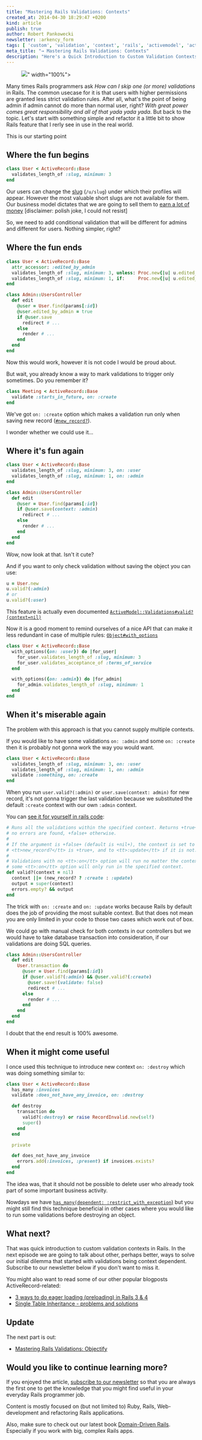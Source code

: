 ```yaml
---
title: "Mastering Rails Validations: Contexts"
created_at: 2014-04-30 18:29:47 +0200
kind: article
publish: true
author: Robert Pankowecki
newsletter: :arkency_form
tags: [ 'custom', 'validation', 'context', 'rails', 'activemodel', 'activerecord' ]
meta_title: "→ Mastering Rails Validations: Contexts"
description: "Here's a Quick Introduction to Custom Validation Contexts in Rails. #LEARN MORE about it on Arkency Blog !!!"
---
```


<p>
  <figure>
    <img src="<%= src_fit("custom-validation-contexts/context_validation.jpg") %>" width="100%">
  </figure>
</p>

Many times Rails programmers ask _How can I skip one (or more) validations_ in Rails.
The common usecase for it is that users with higher permissions are granted less strict
validation rules. After all, what's the point of being admin if admin cannot do more
than normal user, right? _With great power comes great responsibility and all of that
yada yada yada_. But back to the topic. Let's start with something simple and
refactor it a little bit to show Rails feature that I rerly see in use in the
real world.

<!-- more -->

This is our starting point

## Where the fun begins

```ruby
class User < ActiveRecord::Base
  validates_length_of :slug, minimum: 3
end
```

Our users can change the [slug](http://en.wikipedia.org/wiki/Slug_\(web_publishing\)#Slug)
(`/u/slug`) under which their profiles will appear. However the most valuable
short slugs are not available for them. Our business model dictates that we are going to
sell them to [earn a lot of money](https://www.youtube.com/watch?v=N-mjc25R0Nc)
[disclaimer: polish joke, I could not resist]

So, we need to add conditional validation that will be different for admins and
different for users. Nothing simpler, right?

## Where the fun ends

```ruby
class User < ActiveRecord::Base
  attr_accessor: :edited_by_admin
  validates_length_of :slug, minimum: 3, unless: Proc.new{|u| u.edited_by_admin? }
  validates_length_of :slug, minimum: 1, if:     Proc.new{|u| u.edited_by_admin? }
end
```

```ruby
class Admin::UsersController
  def edit
    @user = User.find(params[:id])
    @user.edited_by_admin = true
    if @user.save
      redirect # ...
    else
      render # ...
    end
  end
end
```

Now this would work, however it is not code I would be proud about.

But wait, you already know a way to mark validations to trigger only sometimes.
Do you remember it?

```ruby
class Meeting < ActiveRecord::Base
  validate :starts_in_future, on: :create
end
```

We've got `on: :create` option which makes a validation run only when saving new
record ([`#new_record?`](http://api.rubyonrails.org/classes/ActiveRecord/Persistence.html#method-i-new_record-3F)).

I wonder whether we could use it...

## Where it's fun again

```ruby
class User < ActiveRecord::Base
  validates_length_of :slug, minimum: 3, on: :user
  validates_length_of :slug, minimum: 1, on: :admin
end
```

```ruby
class Admin::UsersController
  def edit
    @user = User.find(params[:id])
    if @user.save(context: :admin)
      redirect # ...
    else
      render # ...
    end
  end
end
```

Wow, now look at that. Isn't it cute?

And if you want to only check validation without saving the object you can use:

```ruby
u = User.new
u.valid?(:admin)
# or
u.valid?(:user)
```

This feature is actually even documented [`ActiveModel::Validations#valid?(context=nil)`](http://api.rubyonrails.org/classes/ActiveModel/Validations.html#method-i-valid-3F)

Now it is a good moment to remind ourselves of a nice API that can make it less
redundant in case of multiple rules: [`Object#with_options`](http://api.rubyonrails.org/classes/Object.html#method-i-with_options)

```ruby
class User < ActiveRecord::Base
  with_options({on: :user}) do |for_user|
    for_user.validates_length_of :slug, minimum: 3
    for_user.validates_acceptance_of :terms_of_service
  end

  with_options({on: :admin}) do |for_admin|
    for_admin.validates_length_of :slug, minimum: 1
  end
end
```

## When it's miserable again

The problem with this approach is that you cannot supply multiple contexts.

If you would like to have some validations `on: :admin` and some `on: :create`
then it is probably not gonna work the way you would want.

```ruby
class User < ActiveRecord::Base
  validates_length_of :slug, minimum: 3, on: :user
  validates_length_of :slug, minimum: 1, on: :admin
  validate :something, on: :create
end
```

When you run `user.valid?(:admin)` or `user.save(context: admin)` for new record,
it's not gonna trigger the last validation because we substituted the default
`:create` context with our own `:admin` context.

You can [see it for yourself in rails code](https://github.com/rails/rails/blob/98b56eda5d7ebc595b6768d53ee12ad6296b4066/activerecord/lib/active_record/validations.rb#L68):

```ruby
# Runs all the validations within the specified context. Returns +true+ if
# no errors are found, +false+ otherwise.
#
# If the argument is +false+ (default is +nil+), the context is set to <tt>:create</tt> if
# <tt>new_record?</tt> is +true+, and to <tt>:update</tt> if it is not.
#
# Validations with no <tt>:on</tt> option will run no matter the context. Validations with
# some <tt>:on</tt> option will only run in the specified context.
def valid?(context = nil)
  context ||= (new_record? ? :create : :update)
  output = super(context)
  errors.empty? && output
end
```

The trick with `on: :create` and `on: :update` works because Rails by default
does the job of providing the most suitable context. But that does not mean
you are only limited in your code to those two cases which work out of box.

We could go with manual check for both contexts in our controllers but we would
have to take database transaction into consideration, if our validations are
doing SQL queries.

```ruby
class Admin::UsersController
  def edit
    User.transaction do
      @user = User.find(params[:id])
      if @user.valid?(:admin) && @user.valid?(:create)
        @user.save!(validate: false)
        redirect # ...
      else
        render # ...
      end
    end
  end
end
```

I doubt that the end result is 100% awesome.

## When it might come useful

I once used this technique to introduce new context `on: :destroy` which
was doing something similar to:

```ruby
class User < ActiveRecord::Base
  has_many :invoices
  validate :does_not_have_any_invoice, on: :destroy

  def destroy
    transaction do
      valid?(:destroy) or raise RecordInvalid.new(self)
      super()
    end
  end

  private

  def does_not_have_any_invoice
    errors.add(:invoices, :present) if invoices.exists?
  end
end
```

The idea was, that it should not be possible to delete user who already took
part of some important business activity.

Nowdays we have [`has_many(dependent: :restrict_with_exception`)](http://api.rubyonrails.org/classes/ActiveRecord/Associations/ClassMethods.html#method-i-has_many)
but you might still find this technique beneficial in other cases where you would
like to run some validations before destroying an object.

## What next?

That was quick introduction to custom validation contexts in Rails. In the
next episode we are going to talk about other, perhaps better, ways to solve our initial
dilemma that started with validations being context dependent.
Subscribe to our newsletter below if you don't want to miss it.

You might also want to read some of our other popular blogposts ActiveRecord-related:

* [3 ways to do eager loading (preloading) in Rails 3 & 4](/2013/12/rails4-preloading/)
* [Single Table Inheritance - problems and solutions](/2013/07/sti/)

## Update

The next part is out:

* [Mastering Rails Validations: Objectify](/2014/05/mastering-rails-validations-objectify/)

## Would you like to continue learning more?

If you enjoyed the article, [subscribe to our newsletter](http://arkency.com/newsletter) so that you are always the first one to get the knowledge that you might find useful in your
everyday Rails programmer job.

Content is mostly focused on (but not limited to) Ruby, Rails, Web-development and refactoring Rails applications.

Also, make sure to check out our latest book [Domain-Driven Rails](/domain-driven-rails/). Especially if you work with big, complex Rails apps.